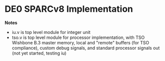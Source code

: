 # DE0 SPARCv8 Implementation
__Notes__
- iu.v is top level module for integer unit
- tso.v is top level module for processor implementation, with TSO Wishbone B.3 master memory, local and "remote" buffers (for TSO compliance), custom debug signals, and standard processor signals out (not yet started, testing iu)
